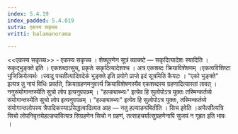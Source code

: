 ```yaml
---
index: 5.4.19
index_padded: 5.4.019
sutra: एकस्य सकृच्च
vritti: balamanorama

---
```

<<एकस्य सकृच्च>> - एकस्य सकृच्च । शेषपूरणेन सूत्रं व्याचष्टे — सकृदित्यादेशः स्यादिति । सकृद्भुङ्क्ते इति । एकशब्दात्सुच्, प्रकृतेः सकृदित्यादेशश्च । अत्र एकशब्दः क्रियाविशेषणम् ।एकत्वविशिष्टा भुजिक्रियेत्यर्थः ।स्वादु पचती॑त्यादिवदेकं भुङ्क्ते इति प्रयोगे प्राप्ते इदं सूत्रमिति कैयटः । "एको भुङ्क्ते" इत्यत्र तु नायं विधिः प्रवर्तते, क्रियाग्रहणमनुवर्त्त्य क्रियाविशेषणस्यैव एकशब्दस्य ग्रहणादित्यास्तां तावत् । ननुसंयोगान्तस्ये॑ति सुचो लोप इत्यनुपपन्नम् । "हल्ङ्याब्भ्यः" इत्येव हि सुलोपोऽत्र युक्तः तस्मिन्कर्तव्ये संयोगान्तस्ये॑ति सुचो लोप इत्यनुपपन्नम् । "हल्ङ्याब्भ्यः" इत्येव हि सुलोपोऽत्र युक्तः, तस्मिन्कर्तव्ये संयोगान्तलोपस्य त्रैपादिकस्याऽसिद्धत्वादित्यत आह — नतु हल्याङ्यबितीति । सिच इवेति ।अभैत्सी॑त्यत्रि सिचो लोपनिवृत्तयेहल्ङ्या॑वित्यत्र सिग्रहणेन सिचो न ग्रहणं, तत्साहचर्यात्सुग्रहणेनापि सुजयं न गृह्रत इति भावः । 